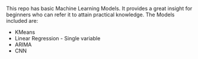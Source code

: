 This repo has basic Machine Learning Models. It provides a great insight for beginners who can refer it to attain practical knowledge.
The Models included are:
- KMeans
- Linear Regression - Single variable
- ARIMA
- CNN
